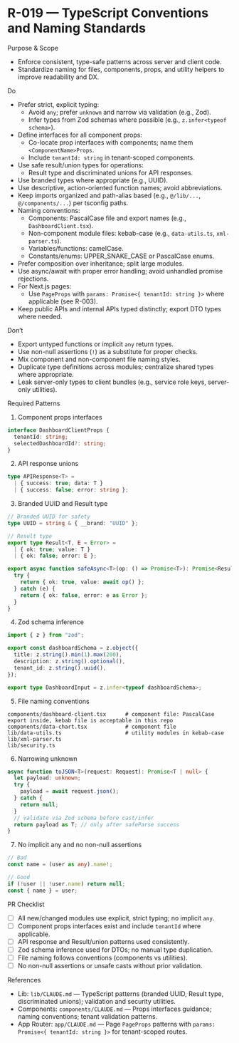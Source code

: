 <!--
Rule: R-019
Title: TypeScript Conventions and Naming Standards
Status: enabled
-->

# R-019 — TypeScript Conventions and Naming Standards

Purpose & Scope

- Enforce consistent, type-safe patterns across server and client code.
- Standardize naming for files, components, props, and utility helpers to improve readability and DX.

Do

- Prefer strict, explicit typing:
  - Avoid `any`; prefer `unknown` and narrow via validation (e.g., Zod).
  - Infer types from Zod schemas where possible (e.g., `z.infer<typeof schema>`).
- Define interfaces for all component props:
  - Co-locate prop interfaces with components; name them `<ComponentName>Props`.
  - Include `tenantId: string` in tenant-scoped components.
- Use safe result/union types for operations:
  - Result type and discriminated unions for API responses.
- Use branded types where appropriate (e.g., UUID).
- Use descriptive, action-oriented function names; avoid abbreviations.
- Keep imports organized and path-alias based (e.g., `@/lib/...`, `@/components/...`) per tsconfig paths.
- Naming conventions:
  - Components: PascalCase file and export names (e.g., `DashboardClient.tsx`).
  - Non-component module files: kebab-case (e.g., `data-utils.ts`, `xml-parser.ts`).
  - Variables/functions: camelCase.
  - Constants/enums: UPPER_SNAKE_CASE or PascalCase enums.
- Prefer composition over inheritance; split large modules.
- Use async/await with proper error handling; avoid unhandled promise rejections.
- For Next.js pages:
  - Use `PageProps` with `params: Promise<{ tenantId: string }>` where applicable (see R-003).
- Keep public APIs and internal APIs typed distinctly; export DTO types where needed.

Don’t

- Export untyped functions or implicit `any` return types.
- Use non-null assertions (`!`) as a substitute for proper checks.
- Mix component and non-component file naming styles.
- Duplicate type definitions across modules; centralize shared types where appropriate.
- Leak server-only types to client bundles (e.g., service role keys, server-only utilities).

Required Patterns

1. Component props interfaces

```ts
interface DashboardClientProps {
  tenantId: string;
  selectedDashboardId?: string;
}
```

2. API response unions

```ts
type APIResponse<T> =
  | { success: true; data: T }
  | { success: false; error: string };
```

3. Branded UUID and Result type

```ts
// Branded UUID for safety
type UUID = string & { __brand: "UUID" };

// Result type
export type Result<T, E = Error> =
  | { ok: true; value: T }
  | { ok: false; error: E };

export async function safeAsync<T>(op: () => Promise<T>): Promise<Result<T>> {
  try {
    return { ok: true, value: await op() };
  } catch (e) {
    return { ok: false, error: e as Error };
  }
}
```

4. Zod schema inference

```ts
import { z } from "zod";

export const dashboardSchema = z.object({
  title: z.string().min(1).max(200),
  description: z.string().optional(),
  tenant_id: z.string().uuid(),
});

export type DashboardInput = z.infer<typeof dashboardSchema>;
```

5. File naming conventions

```text
components/dashboard-client.tsx      # component file: PascalCase export inside, kebab file is acceptable in this repo
components/data-chart.tsx            # component file
lib/data-utils.ts                    # utility modules in kebab-case
lib/xml-parser.ts
lib/security.ts
```

6. Narrowing unknown

```ts
async function toJSON<T>(request: Request): Promise<T | null> {
  let payload: unknown;
  try {
    payload = await request.json();
  } catch {
    return null;
  }
  // validate via Zod schema before cast/infer
  return payload as T; // only after safeParse success
}
```

7. No implicit any and no non-null assertions

```ts
// Bad
const name = (user as any).name!;
```

```ts
// Good
if (!user || !user.name) return null;
const { name } = user;
```

PR Checklist

- [ ] All new/changed modules use explicit, strict typing; no implicit `any`.
- [ ] Component props interfaces exist and include `tenantId` where applicable.
- [ ] API response and Result/union patterns used consistently.
- [ ] Zod schema inference used for DTOs; no manual type duplication.
- [ ] File naming follows conventions (components vs utilities).
- [ ] No non-null assertions or unsafe casts without prior validation.

References

- Lib: `lib/CLAUDE.md` — TypeScript patterns (branded UUID, Result type, discriminated unions); validation and security utilities.
- Components: `components/CLAUDE.md` — Props interfaces guidance; naming conventions; tenant validation patterns.
- App Router: `app/CLAUDE.md` — Page `PageProps` patterns with `params: Promise<{ tenantId: string }>` for tenant-scoped routes.
